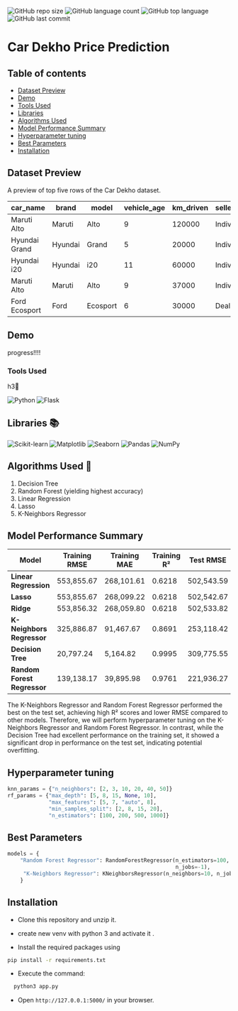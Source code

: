 ![GitHub repo size](https://img.shields.io/github/repo-size/sumit0072/Car-Price-Prediction-Project?style=for-the-badge)
![GitHub language count](https://img.shields.io/github/languages/count/sumit0072/Car-Price-Prediction-Project?style=for-the-badge)
![GitHub top language](https://img.shields.io/github/languages/top/sumit0072/Car-Price-Prediction-Project?style=for-the-badge)
![GitHub last commit](https://img.shields.io/github/last-commit/sumit0072/Car-Price-Prediction-Project?color=red&style=for-the-badge)


# Car Dekho Price Prediction

## Table of contents
* [Dataset Preview](#dataset-preview)
* [Demo](#demo)   
* [Tools Used](#3)
* [Libraries](#libraries)
* [Algorithms Used](#algorithms-used)
* [Model Performance Summary](#model-performance-summary)
* [Hyperparameter tuning](#hyperparamter-tuning)
* [Best Parameters](#best-parameters)
* [Installation](#installation)


## Dataset Preview

A preview of top five rows of the Car Dekho dataset.

| car_name          | brand   | model  | vehicle_age | km_driven | seller_type | fuel_type | transmission_type | mileage | engine | max_power | seats | selling_price |
|--------------------|---------|--------|-------------|-----------|-------------|-----------|-------------------|---------|--------|-----------|-------|----------------|
| Maruti Alto        | Maruti  | Alto   | 9           | 120000    | Individual   | Petrol    | Manual            | 19.70   | 796    | 46.30     | 5     | 120000         |
| Hyundai Grand      | Hyundai | Grand  | 5           | 20000     | Individual   | Petrol    | Manual            | 18.90   | 1197   | 82.00     | 5     | 550000         |
| Hyundai i20        | Hyundai | i20    | 11          | 60000     | Individual   | Petrol    | Manual            | 17.00   | 1197   | 80.00     | 5     | 215000         |
| Maruti Alto        | Maruti  | Alto   | 9           | 37000     | Individual   | Petrol    | Manual            | 20.92   | 998    | 67.10     | 5     | 226000         |
| Ford Ecosport      | Ford    | Ecosport | 6         | 30000     | Dealer       | Diesel    | Manual            | 22.77   | 1498   | 98.59     | 5     | 570000         |

## Demo

progress!!!!

<h3>Tools Used </h3>h3<a id="3"></a>🔧

![Python](https://img.shields.io/badge/Python-3776AB?style=for-the-badge&logo=python&logoColor=white)
![Flask](https://img.shields.io/badge/Flask-000000?style=for-the-badge&logo=flask&logoColor=white)

## Libraries 📚

![Scikit-learn](https://img.shields.io/badge/scikit--learn-F7931E?style=for-the-badge&logo=scikit-learn&logoColor=white)
![Matplotlib](https://img.shields.io/badge/Matplotlib-FF7F0E?style=for-the-badge&logo=matplotlib&logoColor=white)
![Seaborn](https://img.shields.io/badge/Seaborn-30B5E3?style=for-the-badge&logo=python&logoColor=white)
![Pandas](https://img.shields.io/badge/Pandas-150458?style=for-the-badge&logo=pandas&logoColor=white)
![NumPy](https://img.shields.io/badge/NumPy-013243?style=for-the-badge&logo=numpy&logoColor=white)


## Algorithms Used 🤖

1. Decision Tree
2. Random Forest (yielding highest accuracy)
3. Linear Regression
4. Lasso
5. K-Neighbors Regressor

## Model Performance Summary

| Model                      | Training RMSE      | Training MAE       | Training R² | Test RMSE         | Test MAE          | Test R²  |
|----------------------------|---------------------|---------------------|-------------|--------------------|--------------------|----------|
| **Linear Regression**      | 553,855.67          | 268,101.61          | 0.6218      | 502,543.59         | 279,618.58         | 0.6645   |
| **Lasso**                  | 553,855.67          | 268,099.22          | 0.6218      | 502,542.67         | 279,614.75         | 0.6645   |
| **Ridge**                  | 553,856.32          | 268,059.80          | 0.6218      | 502,533.82         | 279,557.22         | 0.6645   |
| **K-Neighbors Regressor**  | 325,886.87          | 91,467.67           | 0.8691      | 253,118.42         | 112,704.35         | 0.9149   |
| **Decision Tree**          | 20,797.24           | 5,164.82            | 0.9995      | 309,775.55         | 125,501.42         | 0.8725   |
| **Random Forest Regressor**| 139,138.17          | 39,895.98           | 0.9761      | 221,936.27         | 100,966.59         | 0.9346   |


The K-Neighbors Regressor and Random Forest Regressor performed the best on the test set, achieving high R² scores and lower RMSE compared to other models. Therefore, we will perform hyperparameter tuning on the K-Neighbors Regressor and Random Forest Regressor. In contrast, while the Decision Tree had excellent performance on the training set, it showed a significant drop in performance on the test set, indicating potential overfitting.

## Hyperparameter tuning
``` Python
knn_params = {"n_neighbors": [2, 3, 10, 20, 40, 50]}
rf_params = {"max_depth": [5, 8, 15, None, 10],
             "max_features": [5, 7, "auto", 8],
             "min_samples_split": [2, 8, 15, 20],
             "n_estimators": [100, 200, 500, 1000]}
```
## Best Parameters  
``` python
models = {
    "Random Forest Regressor": RandomForestRegressor(n_estimators=100, min_samples_split=2, max_features='auto', max_depth=None, 
                                                     n_jobs=-1),
     "K-Neighbors Regressor": KNeighborsRegressor(n_neighbors=10, n_jobs=-1)
    }
```

## Installation

* Clone this repository and unzip it.

* create new  venv with python 3 and activate it .

* Install the required packages using
 ``` bash
pip install -r requirements.txt
```

* Execute the command:
``` bash
  python3 app.py
```

* Open ```http://127.0.0.1:5000/``` in your browser.

